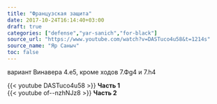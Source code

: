 ```yaml
---
title: "Французская защита"
date: 2017-10-24T16:14:40+03:00
draft: true
categories: ["defense","yar-sanich","for-black"]
source_url: "https://www.youtube.com/watch?v=DASTuco4u58&t=1214s"
source_name: "Яр Саныч"
toc: false
---
```


вариант Винавера 4.е5, кроме ходов 7.Фg4 и 7.h4

<!--more-->
<div class="container">
  <div class="row">
    <div class="col-6">
      {{< youtube DASTuco4u58 >}}
      <strong>Часть 1</strong>
    </div>
    <div class="col-6">
      {{< youtube of--nzhNJz8 >}}
      <strong>Часть 2</strong>
    </div>
  </div>
</div>
